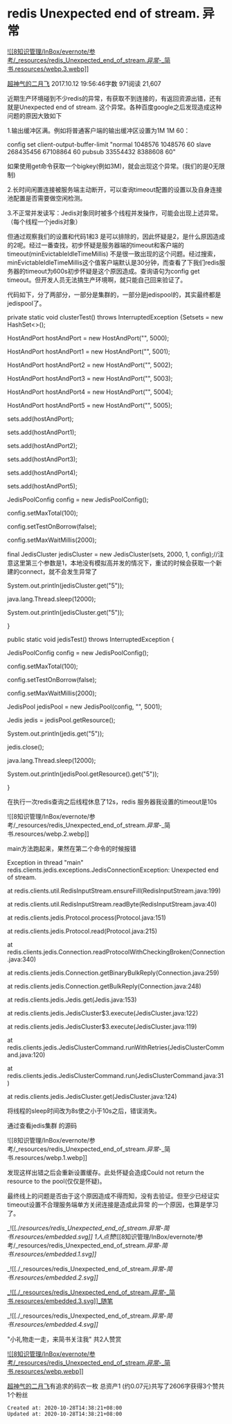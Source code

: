 
# redis Unexpected end of stream. 异常

[![[8知识管理/InBox/evernote/参考/_resources/redis_Unexpected_end_of_stream._异常_-_简书.resources/webp.3.webp]]](https://www.jianshu.com/u/cdb830d96bb3)

[超神气的二月飞](https://www.jianshu.com/u/cdb830d96bb3)
2017.10.12 19:56:46字数 971阅读 21,607

近期生产环境碰到不少redis的异常，有获取不到连接的，有返回资源出错，还有就是Unexpected end of stream. 这个异常。各种百度google之后发现造成这种问题的原因大致如下

1.输出缓冲区满。例如将普通客户端的输出缓冲区设置为1M 1M 60：

config set client-output-buffer-limit "normal 1048576 1048576 60 slave 268435456 67108864 60 pubsub 33554432 8388608 60"

如果使用get命令获取一个bigkey(例如3M)，就会出现这个异常。(我们的是0无限制)

2.长时间闲置连接被服务端主动断开，可以查询timeout配置的设置以及自身连接池配置是否需要做空闲检测。

3.不正常并发读写：Jedis对象同时被多个线程并发操作，可能会出现上述异常。（每个线程一个jedis对象）

但通过观察我们的设置和代码1和3 是可以排除的，因此怀疑是2，是什么原因造成的2呢。经过一番查找，初步怀疑是服务器端的timeout和客户端的timeout(minEvictableIdleTimeMillis) 不是很一致出现的这个问题。经过搜索，minEvictableIdleTimeMillis这个值客户端默认是30分钟，而查看了下我们redis服务器的timeout为600s初步怀疑是这个原因造成。查询语句为config get timeout。但开发人员无法搞生产环境啊，就只能自己回来验证了。

代码如下，分了两部分，一部分是集群的，一部分是jedispool的，其实最终都是jedispool了。

private static void clusterTest() throws InterruptedException {Setsets = new HashSet<>();

HostAndPort hostAndPort = new HostAndPort("", 5000);

HostAndPort hostAndPort1 = new HostAndPort("", 5001);

HostAndPort hostAndPort2 = new HostAndPort("", 5002);

HostAndPort hostAndPort3 = new HostAndPort("", 5003);

HostAndPort hostAndPort4 = new HostAndPort("", 5004);

HostAndPort hostAndPort5 = new HostAndPort("", 5005);

sets.add(hostAndPort);

sets.add(hostAndPort1);

sets.add(hostAndPort2);

sets.add(hostAndPort3);

sets.add(hostAndPort4);

sets.add(hostAndPort5);

JedisPoolConfig config = new JedisPoolConfig();

config.setMaxTotal(100);

config.setTestOnBorrow(false);

config.setMaxWaitMillis(2000);

final JedisCluster jedisCluster = new JedisCluster(sets, 2000, 1, config);//注意这里第三个参数是1，本地没有模拟高并发的情况下，重试的时候会获取一个新建的connect，就不会发生异常了

System.out.println(jedisCluster.get("5"));

java.lang.Thread.sleep(12000);

System.out.println(jedisCluster.get("5"));

}

public static void jedisTest() throws InterruptedException {

JedisPoolConfig config = new JedisPoolConfig();

config.setMaxTotal(100);

config.setTestOnBorrow(false);

config.setMaxWaitMillis(2000);

JedisPool jedisPool = new JedisPool(config, "", 5001);

Jedis jedis = jedisPool.getResource();

System.out.println(jedis.get("5"));

jedis.close();

java.lang.Thread.sleep(12000);

System.out.println(jedisPool.getResource().get("5"));

}

在执行一次redis查询之后线程休息了12s，redis 服务器我设置的timeout是10s

![[8知识管理/InBox/evernote/参考/_resources/redis_Unexpected_end_of_stream._异常_-_简书.resources/webp.2.webp]]

main方法跑起来，果然在第二个命令的时候报错

Exception in thread "main" redis.clients.jedis.exceptions.JedisConnectionException: Unexpected end of stream.

at redis.clients.util.RedisInputStream.ensureFill(RedisInputStream.java:199)

at redis.clients.util.RedisInputStream.readByte(RedisInputStream.java:40)

at redis.clients.jedis.Protocol.process(Protocol.java:151)

at redis.clients.jedis.Protocol.read(Protocol.java:215)

at redis.clients.jedis.Connection.readProtocolWithCheckingBroken(Connection.java:340)

at redis.clients.jedis.Connection.getBinaryBulkReply(Connection.java:259)

at redis.clients.jedis.Connection.getBulkReply(Connection.java:248)

at redis.clients.jedis.Jedis.get(Jedis.java:153)

at redis.clients.jedis.JedisCluster$3.execute(JedisCluster.java:122)

at redis.clients.jedis.JedisCluster$3.execute(JedisCluster.java:119)

at redis.clients.jedis.JedisClusterCommand.runWithRetries(JedisClusterCommand.java:120)

at redis.clients.jedis.JedisClusterCommand.run(JedisClusterCommand.java:31)

at redis.clients.jedis.JedisCluster.get(JedisCluster.java:124)

将线程的sleep时间改为8s使之小于10s之后，错误消失。

通过查看jedis集群 的源码

![[8知识管理/InBox/evernote/参考/_resources/redis_Unexpected_end_of_stream._异常_-_简书.resources/webp.1.webp]]

发现这样出错之后会重新设置缓存。此处怀疑会造成Could not return the resource to the pool(仅仅是怀疑)。

最终线上的问题是否由于这个原因造成不得而知，没有去验证。但至少已经证实timeout设置不合理服务端单方关闭连接是造成此异常 的一个原因，也算是学习了。

_![[./_resources/redis_Unexpected_end_of_stream._异常_-_简书.resources/embedded.svg]]_
1人点赞_![[8知识管理/InBox/evernote/参考/_resources/redis_Unexpected_end_of_stream._异常_-_简书.resources/embedded.1.svg]]_

_![[./_resources/redis_Unexpected_end_of_stream._异常_-_简书.resources/embedded.2.svg]]_

[_![[./_resources/redis_Unexpected_end_of_stream._异常_-_简书.resources/embedded.3.svg]]_随笔](https://www.jianshu.com/nb/16667789)

_![[./_resources/redis_Unexpected_end_of_stream._异常_-_简书.resources/embedded.4.svg]]_

"小礼物走一走，来简书关注我"
共2人赞赏

[![[8知识管理/InBox/evernote/参考/_resources/redis_Unexpected_end_of_stream._异常_-_简书.resources/webp.webp]]](https://www.jianshu.com/u/cdb830d96bb3)

[超神气的二月飞](https://www.jianshu.com/u/cdb830d96bb3)有追求的码农一枚
总资产1 (约0.07元)共写了2606字获得3个赞共1个粉丝

    Created at: 2020-10-28T14:38:21+08:00
    Updated at: 2020-10-28T14:38:21+08:00

